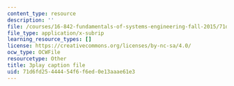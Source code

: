 ```yaml
---
content_type: resource
description: ''
file: /courses/16-842-fundamentals-of-systems-engineering-fall-2015/71d6fd25444454f6f6ed0e13aaae61e3_9AtMQqCBdhw.srt
file_type: application/x-subrip
learning_resource_types: []
license: https://creativecommons.org/licenses/by-nc-sa/4.0/
ocw_type: OCWFile
resourcetype: Other
title: 3play caption file
uid: 71d6fd25-4444-54f6-f6ed-0e13aaae61e3
---
```

